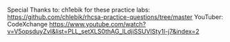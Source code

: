 Special Thanks to:
ch1ebik for these practice labs: https://github.com/chlebik/rhcsa-practice-questions/tree/master 
YouTuber: CodeXchange https://www.youtube.com/watch?v=V5opsduyZvI&list=PLL_setXLS0thAG_ILdjiSSUVlSty1l-j7&index=2
